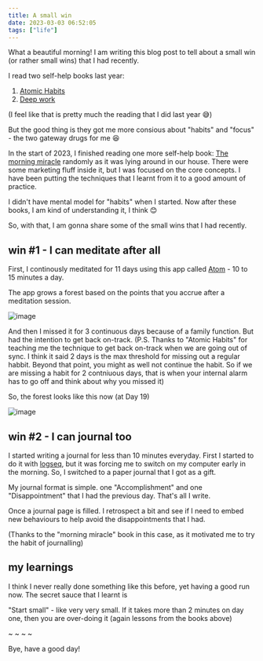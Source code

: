 ```yaml
---
title: A small win
date: 2023-03-03 06:52:05
tags: ["life"]
---
```


What a beautiful morning! I am writing this blog post to tell about a small win (or rather small wins) that I had recently.

I read two self-help books last year:
1. [Atomic Habits](https://www.goodreads.com/book/show/40121378-atomic-habits)
2. [Deep work](https://www.goodreads.com/book/show/25744928-deep-work)

(I feel like that is pretty much the reading that I did last year 😅)

But the good thing is they got me more consious about "habits" and "focus" - the two gateway drugs for me 😆

In the start of 2023, I finished reading one more self-help book: [The morning miracle](https://www.goodreads.com/book/show/17166225-the-miracle-morning) randomly as it was lying around in our house. There were some marketing fluff inside it, but I was focused on the core concepts. I have been putting the techniques that I learnt from it to a good amount of practice.

I didn't have mental model for "habits" when I started. Now after these books, I am kind of understanding it, I think 😊

So, with that, I am gonna share some of the small wins that I had recently.

## win #1 - I can meditate after all

First, I continously meditated for 11 days using this app called [Atom](https://play.google.com/store/apps/details?id=com.subconscious.thrive&hl=en_IN&gl=US) - 10 to 15 minutes a day.

The app grows a forest based on the points that you accrue after a meditation session.

![image](https://user-images.githubusercontent.com/4211715/222609659-99f2f4be-4c54-4168-bce1-806ff1877424.png)

And then I missed it for 3 continuous days because of a family function. But had the intention to get back on-track. (P.S. Thanks to "Atomic Habits" for teaching me the technique to get back on-track when we are going out of sync. I think it said 2 days is the max threshold for missing out a regular habbit. Beyond that point, you might as well not continue the habit. So if we are missing a habit for 2 contniuous days, that is when your internal alarm has to go off and think about why you missed it)

So, the forest looks like this now (at Day 19)

![image](https://user-images.githubusercontent.com/4211715/222611224-00093342-bf7e-4dce-8f9b-0609a6ea8db6.png)

## win #2 - I can journal too

I started writing a journal for less than 10 minutes everyday. First I started to do it with [logseq](https://logseq.com/), but it was forcing me to switch on my computer early in the morning. So, I switched to a paper journal that I got as a gift.

My journal format is simple. one "Accomplishment" and one "Disappointment" that I had the previous day. That's all I write.

Once a journal page is filled. I retrospect a bit and see if I need to embed new behaviours to help avoid the disappointments that I had.

(Thanks to the "morning miracle" book in this case, as it motivated me to try the habit of journalling)

## my learnings

I think I never really done something like this before, yet having a good run now. The secret sauce that I learnt is

"Start small" - like very very small. If it takes more than 2 minutes on day one, then you are over-doing it (again lessons from the books above)

~ ~ ~ ~

Bye, have a good day!
